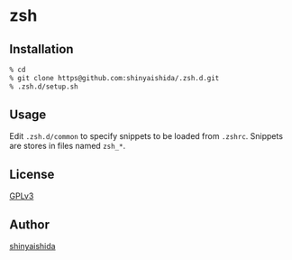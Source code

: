 zsh
====

## Installation

```bash
% cd
% git clone https@github.com:shinyaishida/.zsh.d.git
% .zsh.d/setup.sh
```

## Usage

Edit ```.zsh.d/common``` to specify snippets to be loaded from ```.zshrc```. Snippets are stores in files named ```zsh_*```.

## License

[GPLv3](LICENSE)

## Author

[shinyaishida](https://github.com/shinyaishida)
